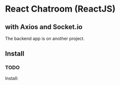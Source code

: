 
# React Chatroom (ReactJS)

## with Axios  and Socket.io

The backend app is on another project.

## Install

### TODO

Install:



